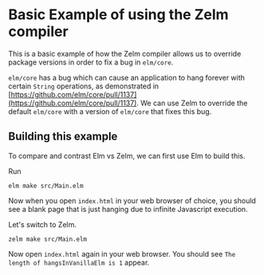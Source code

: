 # Basic Example of using the Zelm compiler

This is a basic example of how the Zelm compiler allows us to override package
versions in order to fix a bug in `elm/core`.

`elm/core` has a bug which can cause an application to hang forever with
certain `String` operations, as demonstrated in
[https://github.com/elm/core/pull/1137](https://github.com/elm/core/pull/1137).
We can use Zelm to override the default `elm/core` with a version of `elm/core`
that fixes this bug.

## Building this example

To compare and contrast Elm vs Zelm, we can first use Elm to build this.

Run

```
elm make src/Main.elm
```

Now when you open `index.html` in your web browser of choice, you should see a
blank page that is just hanging due to infinite Javascript execution.

Let's switch to Zelm.

```
zelm make src/Main.elm
```

Now open `index.html` again in your web browser. You should see `The length of
hangsInVanillaElm is 1` appear.
